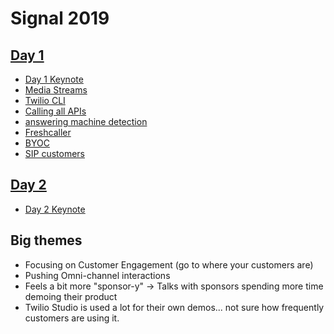 # Signal 2019


## [Day 1](day1)
* [Day 1 Keynote](day1#day-1-keynote)
* [Media Streams](day1#media-streams)
* [Twilio CLI](day1#twilio-cli)
* [Calling all APIs](day1#calling-all-apis)
* [answering machine detection](day1#answering-machine-detection)
* [Freshcaller](day1#freshcaller)
* [BYOC](day1#BYOC)
* [SIP customers](day1#sip-customers)

## [Day 2](day2)
* [Day 2 Keynote](day2#day-2-keynote)

## Big themes

* Focusing on Customer Engagement (go to where your customers are)
* Pushing Omni-channel interactions
* Feels a bit more "sponsor-y" → Talks with sponsors spending more time demoing their product
* Twilio Studio is used a lot for their own demos... not sure how frequently customers are using it.

